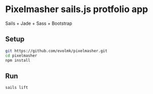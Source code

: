 # Pixelmasher sails.js protfolio app

Sails + Jade + Sass + Bootstrap

## Setup

```bash
git https://github.com/evolmk/pixelmasher.git
cd pixelmasher
npm install
```

## Run

```bash
sails lift
```
